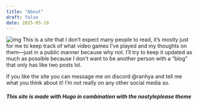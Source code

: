 ```yaml
---
title: "About"
draft: false
date: 2025-05-19
---
```

![img](https://raw.githubusercontent.com/ranhya/ranhya.github.io/refs/heads/main/images/Footer%20Icon.PNG)
This is a site that I don’t expect many people to read, it’s mostly just for me to keep track of what video games I’ve played and my thoughts on them—just in a public manner because why not. I’ll try to keep it updated as much as possible because I don’t want to be another person with a “blog” that only has like two posts lol.

If you like the site you can message me on discord @ranhya and tell me what you think about it! I’m not really on any other social media so. 

##### This site is made with Hugo in combination with the nostyleplease theme
